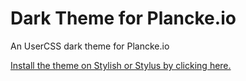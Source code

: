 # Dark Theme for Plancke.io
An UserCSS dark theme for Plancke.io

[Install the theme on Stylish or Stylus by clicking here.](https://github.com/ItsShamed/dark-planckeio/raw/master/dark-planckeio.css)
